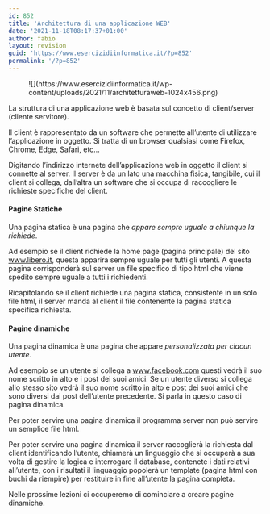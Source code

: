 ```yaml
---
id: 852
title: 'Architettura di una applicazione WEB'
date: '2021-11-18T08:17:37+01:00'
author: fabio
layout: revision
guid: 'https://www.esercizidiinformatica.it/?p=852'
permalink: '/?p=852'
---
```


<figure class="wp-block-image size-large">![](https://www.esercizidiinformatica.it/wp-content/uploads/2021/11/architetturaweb-1024x456.png)</figure>La struttura di una applicazione web è basata sul concetto di client/server (cliente servitore).

Il client è rappresentato da un software che permette all’utente di utilizzare l’applicazione in oggetto. Si tratta di un browser qualsiasi come Firefox, Chrome, Edge, Safari, etc…

Digitando l’indirizzo internete dell’applicazione web in oggetto il client si connette al server. Il server è da un lato una macchina fisica, tangibile, cui il client si collega, dall’altra un software che si occupa di raccogliere le richieste specifiche del client.

#### Pagine Statiche

Una pagina statica è una pagina che *appare sempre uguale a chiunque la richiede*.

Ad esempio se il client richiede la home page (pagina principale) del sito www.libero.it, questa apparirà sempre uguale per tutti gli utenti. A questa pagina corrisponderà sul server un file specifico di tipo html che viene spedito sempre uguale a tutti i richiedenti.

Ricapitolando se il client richiede una pagina statica, consistente in un solo file html, il server manda al client il file contenente la pagina statica specifica richiesta.

#### Pagine dinamiche

Una pagina dinamica è una pagina che appare *personalizzata per ciacun utente*.

Ad esempio se un utente si collega a www.facebook.com questi vedrà il suo nome scritto in alto e i post dei suoi amici. Se un utente diverso si collega allo stesso sito vedrà il suo nome scritto in alto e post dei suoi amici che sono diversi dai post dell’utente precedente. Si parla in questo caso di pagina dinamica.

Per poter servire una pagina dinamica il programma server non può servire un semplice file html.

Per poter servire una pagina dinamica il server raccoglierà la richiesta dal client identificando l’utente, chiamerà un linguaggio che si occuperà a sua volta di gestire la logica e interrogare il database, contenete i dati relativi all’utente, con i risultati il linguaggio popolerà un template (pagina html con buchi da riempire) per restituire in fine all’utente la pagina completa.

Nelle prossime lezioni ci occuperemo di cominciare a creare pagine dinamiche.